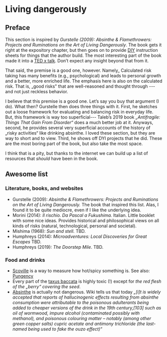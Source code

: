 # Living dangerously 
## Preface
This section is inspired by *Gurstelle (2009): Absinthe & Flamethrowers: Projects and Ruminations on the Art of Living Dangerously*. The book gets it right at the expository chapter, but then goes on to provide [DIY](https://en.wikipedia.org/wiki/Do_it_yourself) instruction sheets for things that the author build. The most interesting part of the book made it into a [TED x talk](https://www.youtube.com/watch?v=YC8gY0ZiwLg). Don’t expect any insight beyond that from it. 

That said, the premise is a good one, however. Namely_ Calculated risk taking has many benefits (e.g., psychological) and leads to personal growth and a better, more enriched life. The emphasis here is also on the calculated risk. That is, „good risks" that are well-reasoned and thought through --- and not just reckless behavior. 

I believe that this premise is a good one. Let’s say you buy that argument (I do). What then? Gurstelle then does three things with it. First, he sketches out a loose framework for evaluating and balancing risk in everyday life. But, this framework is way too superficial--- Taleb’s 2019 book *„Antifragile: Things That Gain From Disorder“* does a much better job at it. Anyways, second, he provides several very superficial accounts of the history of „risky activities“ like drinking absinthe. I loved these section, but they are way to short and to view. Third, he shows off DYI projects that he did. These are the most boring part of the book, but also take the most space. 

I think that is a pity, but thanks to the internet we can build up a list of resources that *should* have been in the book.  

## Awesome list
### Literature, books, and websites
- Gurstelle (2009): *Absinthe & Flamethrowers: Projects and Ruminations on the Art of Living Dangerously.* The book that inspired this list. Alas, I found it to be quite mediocre, even if I like the underlying idea.
- Morini (2014): *Il rischio. Da Pascal a Fukushima.* Italian. Little booklet with some nice ideas. Provides historical and philosophical views on all kinds of risks (natural, technological, personal and societal).
- Mishima (1968): *Sun and stell.* TBD.
- Humphreys (2014): *Microadventures: Local Discoveries for Great Escapes* TBD.
- Humphreys (2019): *The Doorstep Mile*. TBD.

### Food and drinks
- [Scoville](https://en.wikipedia.org/wiki/Scoville_scale#:~:text=The%20Scoville%20scale%20is%20a,Scoville%20heat%20units%20(SHU).) is a way to measure how hot/spicy something is. See also: [Pungency](https://en.wikipedia.org/wiki/Pungency)
- Every part of the [taxus baccata](https://en.wikipedia.org/wiki/Taxus_baccata) is highly toxic (!) except for *the red flesh of the „berry“ covering the seed*. 
- [Absinthe](https://en.wikipedia.org/wiki/Absinthe) is actually not dangerous. Wiki tells us that today *„[i]t is widely accepted that reports of hallucinogenic effects resulting from absinthe consumption were attributable to the poisonous adulterants being added to cheaper versions of the drink in the 19th century,[103] such as oil of wormwood, impure alcohol (contaminated possibly with methanol), and poisonous colouring matter – notably (among other green copper salts) cupric acetate and antimony trichloride (the last-named being used to fake the ouzo effect)“*
